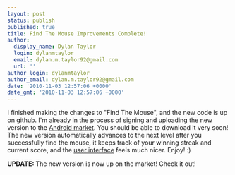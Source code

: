 ```yaml
---
layout: post
status: publish
published: true
title: Find The Mouse Improvements Complete!
author:
  display_name: Dylan Taylor
  login: dylanmtaylor
  email: dylan.m.taylor92@gmail.com
  url: ''
author_login: dylanmtaylor
author_email: dylan.m.taylor92@gmail.com
date: '2010-11-03 12:57:06 +0000'
date_gmt: '2010-11-03 12:57:06 +0000'
---
```

<p>I finished making the changes to "Find The Mouse", and the new code is up on github. I'm already in the process of signing and uploading the new version to the <a class="zem_slink" title="Android Market" rel="homepage" href="http://www.android.com/market/">Android market</a>. You should be able to download it very soon! The new version automatically advances to the next level after you successfully find the mouse, it keeps track of your winning streak and current score, and the <a class="zem_slink" title="User interface" rel="wikipedia" href="http://en.wikipedia.org/wiki/User_interface">user interface</a> feels much nicer. Enjoy! :)</p>
<p><strong>UPDATE: </strong>The new version is now up on the market! Check it out!</p>
